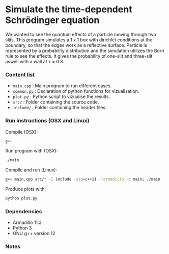 # Simulate the time-dependent Schrödinger equation
We wanted to see the quantum effects of a particle moving through two slits. This program simulates a 1 x 1 box with dirichlet conditions at the boundary, so that the edges work as a reflective surface. Particle is represented by a probability distribution and the simulation utilizes the Born rule to see the effects. It gives the probability of one-slit and three-slit aswell with a wall at x = 0.8.

### Content list
- `main.cpp` : Main program to run different cases.
- `common.py` : Declaration of python functions for vizualisation.
- `plot.py` : Python script to vizualise the results.
- `src/` : Folder containing the source code.
- `include/` : Folder containing the header files.

### Run instructions (OSX and Linux)
Compile (OSX):
```sh
g++
```
Run program with (OSX):
```sh
./main
```

Compile and run (Linux):
```sh
g++ main.cpp src/* -I include -std=c++11 -larmadillo -o main; ./main
```

Produce plots with:
```sh
python plot.py
```

### Dependencies
- Armadillo 11.3
- Python 3
- GNU g++ version 12

### Notes


